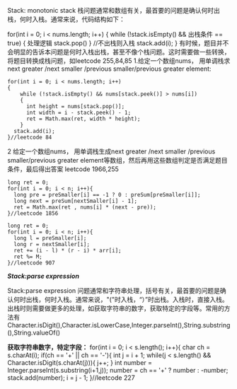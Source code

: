Stack: monotonic stack
栈问题通常和数组有关，最首要的问题是确认何时出栈，何时入栈。通常来说，代码结构如下：

for(int i = 0; i < nums.length; i++)
{
    while (!stack.isEmpty() && 出栈条件 == true)
    {
      处理逻辑
      stack.pop()
    }
    //不出栈则入栈
  stack.add(i);
}
有时候，题目并不会明显的告诉本问题是何时入栈出栈，甚至不像个栈问题。这时需要做一些转换，将题目转换成栈问题，如leetcode 255,84,85
1.给定一个数组nums， 用单调栈求next greater /next smaller /previous smaller/previous greater element:
```
for(int i = 0; i < nums.length; i++)
{
    while (!stack.isEmpty() && nums[stack.peek()] > nums[i])
    {
      int height = nums[stack.pop()];
      int width = i - stack.peek() - 1;
      ret = Math.max(ret, width * height);
    }
  stack.add(i);
}//leetcode 84
```

2 给定一个数组nums， 用单调栈生成next greater /next smaller /previous smaller/previous greater element等数组，然后再用这些数组判定是否满足题目条件，最后得出答案
leetcode 1966,255
```
long ret = 0;
for(int i = 0; i < n; i++){
  long pre = preSmaller[i] == -1 ? 0 : preSum[preSmaller[i]];
  long next = preSum[nextSmaller[i] - 1];
  ret = Math.max(ret , nums[i] * (next - pre));
}//leetcode 1856
```

```
long ret = 0;
for(int i = 0; i < n; i++){
  long l = preSmaller[i];
  long r = nextSmaller[i];
  ret += (i - l) * (r - i) * arr[i];
  ret %= M;
}//leetcode 907
```

***Stack:parse expression***

Stack:parse expression 问题通常和字符串处理，括号有关，最首要的问题是确认何时出栈，何时入栈。通常来说，"("时入栈，“）”时出栈。入栈时，直接入栈。出栈时则需要做更多的处理，如获取字符串的数字，获取特定的字段等。常用的方法有 Character.isDigit(),Character.isLowerCase,Integer.parseInt(),String.substring(),String.valueOf()

**获取字符串数字，特定字段：**
for(int i = 0; i < s.length(); i++){
    char ch = s.charAt(i);
    if(ch == '+' || ch == '-'){
        int j = i + 1;
        while(j < s.length() && Character.isDigit(s.charAt(j))){
            j++;
        }
        int number = Integer.parseInt(s.substring(i+1,j));
        number = ch == '+' ? number : -number;
        stack.add(number);
        i = j - 1;
}//leetcode 227

